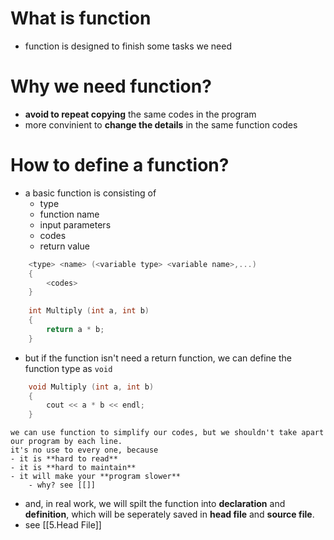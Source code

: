 # What is function
- function is designed to finish some tasks we need
# Why we need function?
- **avoid to repeat copying** the same codes in the program
- more convinient to **change the details** in the same function codes
# How to define a function?
- a basic function is consisting of
	- type
	- function name
	- input parameters
	- codes
	- return value
```C++
	<type> <name> (<variable type> <variable name>,...)
	{
		<codes>
	}
	
	int Multiply (int a, int b)
	{
		return a * b;
	}
```
- but if the function isn't need a return function, we can define the function type as `void`
```C++
	void Multiply (int a, int b)
	{
		cout << a * b << endl;
	}
```

```ad-tip
we can use function to simplify our codes, but we shouldn't take apart our program by each line.
it's no use to every one, because
- it is **hard to read**
- it is **hard to maintain**
- it will make your **program slower**
	- why? see [[]]
```
- and, in real work, we will spilt the function into **declaration** and **definition**, which will be seperately saved in **head file** and **source file**.
- see [[5.Head File]]
